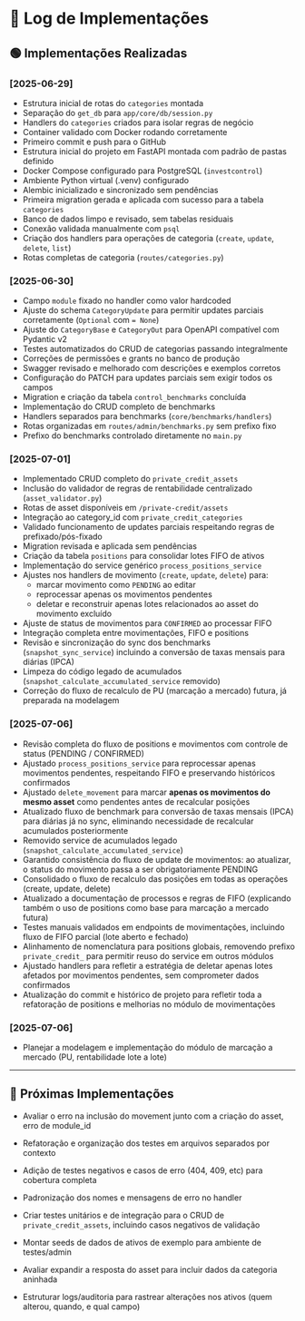 # 📄 Log de Implementações

## 🟢 Implementações Realizadas

### [2025-06-29]
- Estrutura inicial de rotas do `categories` montada  
- Separação do `get_db` para `app/core/db/session.py`  
- Handlers do `categories` criados para isolar regras de negócio  
- Container validado com Docker rodando corretamente  
- Primeiro commit e push para o GitHub  
- Estrutura inicial do projeto em FastAPI montada com padrão de pastas definido  
- Docker Compose configurado para PostgreSQL (`investcontrol`)  
- Ambiente Python virtual (.venv) configurado  
- Alembic inicializado e sincronizado sem pendências  
- Primeira migration gerada e aplicada com sucesso para a tabela `categories`  
- Banco de dados limpo e revisado, sem tabelas residuais  
- Conexão validada manualmente com `psql`  
- Criação dos handlers para operações de categoria (`create`, `update`, `delete`, `list`)  
- Rotas completas de categoria (`routes/categories.py`)  

### [2025-06-30]
- Campo `module` fixado no handler como valor hardcoded  
- Ajuste do schema `CategoryUpdate` para permitir updates parciais corretamente (`Optional` com `= None`)  
- Ajuste do `CategoryBase` e `CategoryOut` para OpenAPI compatível com Pydantic v2  
- Testes automatizados do CRUD de categorias passando integralmente  
- Correções de permissões e grants no banco de produção  
- Swagger revisado e melhorado com descrições e exemplos corretos  
- Configuração do PATCH para updates parciais sem exigir todos os campos  
- Migration e criação da tabela `control_benchmarks` concluída  
- Implementação do CRUD completo de benchmarks  
- Handlers separados para benchmarks (`core/benchmarks/handlers`)  
- Rotas organizadas em `routes/admin/benchmarks.py` sem prefixo fixo  
- Prefixo do benchmarks controlado diretamente no `main.py`

### [2025-07-01]
- Implementado CRUD completo do `private_credit_assets`  
- Inclusão do validador de regras de rentabilidade centralizado (`asset_validator.py`)  
- Rotas de asset disponíveis em `/private-credit/assets`  
- Integração ao category_id com `private_credit_categories`  
- Validado funcionamento de updates parciais respeitando regras de prefixado/pós-fixado  
- Migration revisada e aplicada sem pendências  
- Criação da tabela `positions` para consolidar lotes FIFO de ativos  
- Implementação do service genérico `process_positions_service`  
- Ajustes nos handlers de movimento (`create`, `update`, `delete`) para:  
  - marcar movimento como `PENDING` ao editar  
  - reprocessar apenas os movimentos pendentes  
  - deletar e reconstruir apenas lotes relacionados ao asset do movimento excluído  
- Ajuste de status de movimentos para `CONFIRMED` ao processar FIFO  
- Integração completa entre movimentações, FIFO e positions  
- Revisão e sincronização do sync dos benchmarks (`snapshot_sync_service`) incluindo a conversão de taxas mensais para diárias (IPCA)  
- Limpeza do código legado de acumulados (`snapshot_calculate_accumulated_service` removido)  
- Correção do fluxo de recalculo de PU (marcação a mercado) futura, já preparada na modelagem

### [2025-07-06]
- Revisão completa do fluxo de positions e movimentos com controle de status (PENDING / CONFIRMED)  
- Ajustado `process_positions_service` para reprocessar apenas movimentos pendentes, respeitando FIFO e preservando históricos confirmados  
- Ajustado `delete_movement` para marcar **apenas os movimentos do mesmo asset** como pendentes antes de recalcular posições  
- Atualizado fluxo de benchmark para conversão de taxas mensais (IPCA) para diárias já no sync, eliminando necessidade de recalcular acumulados posteriormente  
- Removido service de acumulados legado (`snapshot_calculate_accumulated_service`)  
- Garantido consistência do fluxo de update de movimentos: ao atualizar, o status do movimento passa a ser obrigatoriamente PENDING  
- Consolidado o fluxo de recalculo das posições em todas as operações (create, update, delete)  
- Atualizado a documentação de processos e regras de FIFO (explicando também o uso de positions como base para marcação a mercado futura)  
- Testes manuais validados em endpoints de movimentações, incluindo fluxo de FIFO parcial (lote aberto e fechado)  
- Alinhamento de nomenclatura para positions globais, removendo prefixo `private_credit_` para permitir reuso do service em outros módulos  
- Ajustado handlers para refletir a estratégia de deletar apenas lotes afetados por movimentos pendentes, sem comprometer dados confirmados  
- Atualização do commit e histórico de projeto para refletir toda a refatoração de positions e melhorias no módulo de movimentações

### [2025-07-06]
- Planejar a modelagem e implementação do módulo de marcação a mercado (PU, rentabilidade lote a lote)  

---

## 🔮 Próximas Implementações

- Avaliar o erro na inclusão do movement junto com a criação do asset, erro de module_id

- Refatoração e organização dos testes em arquivos separados por contexto  
- Adição de testes negativos e casos de erro (404, 409, etc) para cobertura completa  
- Padronização dos nomes e mensagens de erro no handler  
- Criar testes unitários e de integração para o CRUD de `private_credit_assets`, incluindo casos negativos de validação  
- Montar seeds de dados de ativos de exemplo para ambiente de testes/admin  
- Avaliar expandir a resposta do asset para incluir dados da categoria aninhada  
- Estruturar logs/auditoria para rastrear alterações nos ativos (quem alterou, quando, e qual campo)